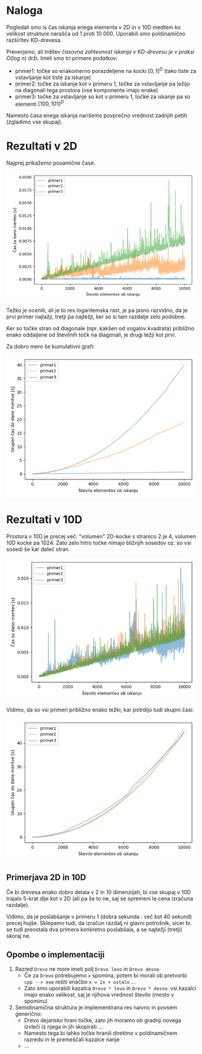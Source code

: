 # Naloga

Pogledali smo is čas iskanja enega elementa v 2D in v 10D medtem ko velikost strukture narašča od 1 proti 10 000.
Uporabili smo poldinamično razširitev KD-drevesa.

Preverjamo, ali trditev _časovna zahtevnost iskanja v KD-drevesu je v praksi O(log n)_ drži. Imeli smo tri primere podatkov:

- primer1: točke so enakomerno porazdeljene na kocki $[0, 1]^D$ (tako tiste za vstavljanje kot tiste za iskanje)
- primer2: točke za iskanje kot v primeru 1, točke za vstavljanje pa ležijo na diagonali tega prostora (vse komponente imajo enake)
- primer3: točke za vstavljanje so kot v primeru 1, točke za iskanje pa so elementi $[100, 101]^D$


Namesto časa enega iskanja narišemo povprečno vrednost zadnjih petih (zgladimo vse skupaj).


# Rezultati v 2D

Najprej prikažemo posamične čase.

![posamični časi 2D](casi_po_en2D.PNG "posamični časi 2D")

Težko je oceniti, ali je to res logaritemska rast, je pa jasno razvidno,
da je prvi primer najlažji, tretji pa najtežji, ker so si tam razdalje zelo podobne.

Ker so točke stran od diagonale (npr. kakšen od vogalov kvadrata) 
približno enako oddaljene od številnih točk na diagonali, je drugi težji kot prvi.

Za dobro mero še kumulativni grafi:

![kumulativni časi 2D](casi_kumu2D.PNG "kumulativni časi 2D")

# Rezultati v 10D

Prostora v 10D je precej več: "volumen" 2D-kocke s stranico 2 je 4, volumen 10D kocke pa 1024.
Zato zelo hitro točke nimajo bližnjih sosedov oz. so vsi sosedi še kar daleč stran.

![posamični časi 10D](casi_po_en10D.PNG "posamični časi 10D")

Vidimo, da so vsi primeri približno enako težki, kar potrdijo tudi skupni časi:

![kumulativni časi 10D](casi_kumu10D.PNG "kumulativni časi 10D")


## Primerjava 2D in 10D

Če bi drevesa enako dobro delala v 2 in 10 dimenzijah, bi vse skupaj v 10D
trajalo 5-krat dlje kot v 2D (ali pa še to ne, saj se spremeni le cena izračuna
razdalje).

Vidimo, da je poslabšanje v primeru 1 (dobra sekunda : več kot 40 sekund) precej hujše.
Sklepamo tudi, da izračun razdalj ni glavni potrošnik, sicer bi se tudi preostala dva
primera konkretno poslabšala, a se najtežji (tretji) skoraj ne.

## Opombe o implementaciji


1. Razred `Drevo` ne more imeti polj `Drevo levo` in `Drevo desno`.
   - Če za `Drevo` potrebujemo `x` spomina, potem bi morali ob pretvorbi `cpp --> exe` rešiti enačbo
     `x = 2x + ostalo` ...
   - Zato smo uporabili kazalca `Drevo * levo` in `Drevo * desno`: 
     vsi kazalci imajo enako velikost, saj je njihova vrednost število (mesto v spominu)
2. Semidinamična struktura je implementirana res naivno in povsem generično:
   - Drevo dejansko hrani točke, zato jih moramo ob gradnji novega izvleči iz njega in jih skopirati ... 
   - Namesto tega bi lahko točke hranili direktno v poldinamičnem razredu in le premeščali
     kazalce nanje
   - ...  
 
